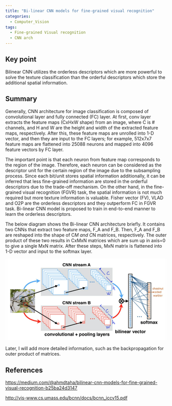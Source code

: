 ```yaml
---
title: "Bi-linear CNN models for fine-grained visual recognition"
categories:
  - Computer_Vision
tags:
  - Fine-grained Visual recognition
  - CNN arch
---
```

## Key point
Bilinear CNN utilizes the orderless descriptors which are more powerful to solve the texture classification than the orderful descriptors which store the additional spatial information.

## Summary
Generally, CNN architecture for image classification is composed of convolutional layer and fully connected (FC) layer. At first, conv layer extracts the feature maps (CxHxW shape) from an image, where C is # channels, and H and W are the height and width of the extracted feature maps, respectively. After this, these feature maps are unrolled into 1-D vector, and then they are input to the FC layers; for example, 512x7x7 feature maps are flattened into 25088 neurons and mapped into 4096 feature vectors by FC layer.

The important point is that each neuron from feature map corresponds to the region of the image. Therefore, each neuron can be considered as the descriptor unit for the certain region of the image due to the subsampling process. Since each bit/unit stores spatial information additionally, it can be inferred that less fine-grained information are stored in the orderful descriptors due to the trade-off mechanism. On the other hand, in the fine-grained visual recognition (FGVR) task, the spatial information is not much required but more texture information is valuable. Fisher vector (FV), VLAD and O2P are the orderless descriptors and they outperform FC in FGVR task. Bi-linear CNN model is proposed to train in end-to-end manner to learn the orderless descriptors.

The below diagram shows the Bi-linear CNN architecture briefly. It contains two CNNs that extract two feature maps, F_A and F_B. Then, F_A and F_B are reshaped into the shape of C*M and C*N matrices, respectively. The outer product of these two results in CxMxN matrices which are sum up in axis=0 to give a single MxN matrix. After these steps, MxN matrix is flattened into 1-D vector and input to the softmax layer.

<img src="/assets/imgs/TY_Lin(2015)/arch.PNG" alt="Bi-linear CNN architecture">

Later, I will add more detailed information, such as the backpropagation for outer product of matrices.

## References
<a href="https://medium.com/@ahmdtaha/bilinear-cnn-models-for-fine-grained-visual-recognition-b25ba24d3147">https://medium.com/@ahmdtaha/bilinear-cnn-models-for-fine-grained-visual-recognition-b25ba24d3147</a>

<a href="http://vis-www.cs.umass.edu/bcnn/docs/bcnn_iccv15.pdf">http://vis-www.cs.umass.edu/bcnn/docs/bcnn_iccv15.pdf</a>